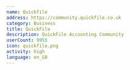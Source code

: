 ```yaml
---
name: Quickfile
address: https://community.quickfile.co.uk
category: Business
title: QuickFile
description: QuickFile Accounting Community
userCount: 9955
icon: quickfile.png
activity: high
language: en_GB
---
```

